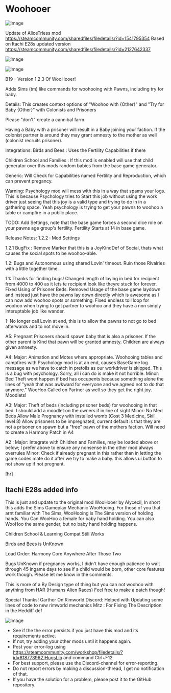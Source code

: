 # Woohooer

![Image](https://i.imgur.com/buuPQel.png)

Update of AliceTriess mod
https://steamcommunity.com/sharedfiles/filedetails/?id=1541795354
Based on Itachi E28s updated version 
https://steamcommunity.com/sharedfiles/filedetails/?id=2127642337

![Image](https://i.imgur.com/pufA0kM.png)

	
![Image](https://i.imgur.com/Z4GOv8H.png)

B19 - Version 1.2.3 Of WooHooer!

Adds Sims (tm) like commands for woohooing with Pawns, including try for baby.

Details:
This creates context options of "Woohoo with {Other}" and "Try for Baby {Other}" with Colonists and Prisoners

Please "don't" create a cannibal farm.

Having a Baby with a prisoner will result in a Baby joining your faction. If the colonist partner is around they may grant amnesty to the mother as well (colonist recruits prisoner).

Integrations:
Birds and Bees :
Uses the Fertility Capabilities if there

Children School and Families :
If this mod is enabled will use that child generator over this mods random babies from the base game generator.

Generic:
Will Check for Capabilities named Fertility and Reproduction, which can prevent pregancy.

Warning:
Psychology mod will mess with this in a way that spams your logs.
This is because Psychology tries to Start this job without using the work driver just seeing that this joy is a valid type and trying to do in in a gathering space. Yeah psychology is trying to get your pawns to woohoo a table or campfire in a public place.

TODO:
Add Settings, note that the base game forces a second dice role on your pawns age group's fertility. Fertility Starts at 14 in base game.

Release Notes:
1.2.2 : Mod Settings

1.2.1 BugFix : Remove Marker that this is a JoyKindDef of Social, thats what causes the social spots to be woohoo-able.

1.2: Bugs and Autonomous using shared Lovin' timeout. Ruin those Rivalries with a little together time.

1.1: Thanks for finding bugs!
Changed length of laying in bed for recipient from 4000 to 400 as it lets te recipient look like theyre stuck for forever.
Fixed Using of Prisoner Beds. Removed Usage of the base game laydown and instead just have the pawns lay down directly which is awesome as I can now add woohoo spots or something.
Fixed endless toil loop for woohoo when trying to get partner to woohoo and they have a non simply interuptable job like wander.


1: No longer call Lovin at end, this is to allow the pawns to not go to bed afterwards and to not move in.

A5:
Pregnant Prisoners should spawn baby that is also a prisoner. If the other parent is Kind that pawn will be granted amnesty. Children are always given amnesty.


A4:
Major:
Animation and Motes where appropriate.
Woohooing tables and campfires with Psychology mod is at an end, causes BaseGame log message as we have to catch in pretoils as our workdriver is skipped. This is a bug with psychology. Sorry, all i can do is make it not horrible.
Minor:
Bed Theft wont happen if bed has occupents because something alone the lines of "yeah that was awkward for everyone and we agreed not to do that anymore."
WooHoo Called on Partner as well so they get the right joy.
Moodlets!

A3:
Major:
Theft of beds (including prisoner beds) for woohooing in that bed. I should add a moodlet on the owners if in line of sight
Minor:
No Med Beds
Allow Male Pregnancy with installed womb (Cost 3 Medicine, Skill level 8)
Allow prisoners to be impregnated, current default is that they are not a prisoner on spawn but a "free" pawn of the mothers faction. Will need to create a Harmony Patch in A4


A2 :
Major:
Integrate with Children and Families, may be loaded above or below; I prefer above to ensure any nonsense in the other mod always overrules
Minor:
Check if already pregnant in this rather than in letting the game codes mate do it after we try to make a baby.
this allows ui button to not show up if not pregnant.

[hr]
## Itachi E28s added info

This is just and update to the original mod WooHooer by Alycecil, In short this adds the Sims Gameplay Mechanic WooHooing. For those of you that arnt familiar with The Sims, WooHooing is The Sims version of holding hands. You Can WooHoo a female for baby hand holding. You can also WooHoo the same gender, but no baby hand holding happens.

Children School &amp; Learning Compat Still Works

Birds and Bees is UnKnown

Load Order:
Harmony
Core
Anywhere After Those Two

Bugs
UnKnown if pregnancy works, I didn't have enough patience to wait through 45 ingame days to see if a child would be born, other core features work though. Please let me know in the comments.

This is more of a By Design type of thing but you can not woohoo with anything from HAR (Humans Alien Races) Feel free to make a patch though!

Special Thanks!
Garthor On Rimworld Discord: Helped with Updating some lines of code to new rimworld mechanics
Mitz : For Fixing The Description in the Heddiff def

![Image](https://i.imgur.com/PwoNOj4.png)



-  See if the the error persists if you just have this mod and its requirements active.
-  If not, try adding your other mods until it happens again.
-  Post your error-log using https://steamcommunity.com/workshop/filedetails/?id=818773962]HugsLib and command Ctrl+F12
-  For best support, please use the Discord-channel for error-reporting.
-  Do not report errors by making a discussion-thread, I get no notification of that.
-  If you have the solution for a problem, please post it to the GitHub repository.


